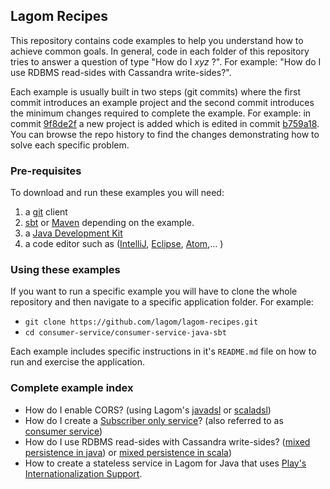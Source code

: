 ## Lagom Recipes

This repository contains code examples to help you understand how to achieve common goals. In general, code in each folder of this repository tries to answer a question of type "How do I _xyz_ ?". For example: "How do I use RDBMS read-sides with Cassandra write-sides?".

Each example is usually built in two steps (git commits) where the first commit introduces an example project and the second commit introduces the minimum changes required to complete the example. For example: in commit [9f8de2f](https://github.com/lagom/lagom-recipes/commit/9f8de2f34f0978aeeb0f50cb261345e24da44caf) a new project is added which is edited in commit [b759a18](https://github.com/lagom/lagom-recipes/commit/b759a1821b235603cf65bd1556b57050b76ca69c). You can browse the repo history to find the changes demonstrating how to solve each specific problem.

### Pre-requisites

To download and run these examples you will need:

1. a [git](https://git-scm.com/downloads) client
2. [sbt](http://www.scala-sbt.org/download.html) or [Maven](https://maven.apache.org/install.html) depending on the example.
3. a [Java Development Kit](http://www.oracle.com/technetwork/java/javase/downloads/index.html)
4. a code editor such as ([IntelliJ](https://www.jetbrains.com/idea/), [Eclipse](https://www.eclipse.org/downloads/), [Atom](https://atom.io/),... )

### Using these examples

If you want to run a specific example you will have to clone the whole repository and then navigate to a specific application folder. For example:

* `git clone https://github.com/lagom/lagom-recipes.git`
* `cd consumer-service/consumer-service-java-sbt`

Each example includes specific instructions in it's `README.md` file on how to run and exercise the application.

### Complete example index

* How do I enable CORS? (using Lagom's [javadsl](./cors/cors-java/README.md) or [scaladsl](./cors/cors-scala/README.md))
* How do I create a [Subscriber only service](https://www.lagomframework.com/documentation/1.3.x/java/KafkaClient.html#Subscriber-only-Services)? (also referred to as [consumer service](./consumer-service/consumer-service-java-sbt/README.md))
* How do I use RDBMS read-sides with Cassandra write-sides? ([mixed persistence in java](mixed-persistence/mixed-persistence-java-sbt/README.md)) or [mixed persistence in scala](mixed-persistence/mixed-persistence-scala-sbt/README.md))
* How to create a stateless service in Lagom for Java that uses [Play's Internationalization Support](i18n/hello-i18n-java-mvn/README.md).



